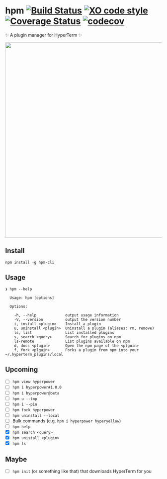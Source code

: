 # hpm [![Build Status](https://travis-ci.org/matheuss/hpm.svg?branch=master)](https://travis-ci.org/matheuss/hpm) [![XO code style](https://img.shields.io/badge/code_style-XO-5ed9c7.svg)](https://github.com/sindresorhus/xo) [![Coverage Status](https://coveralls.io/repos/github/matheuss/hpm/badge.svg?branch=master)](https://coveralls.io/github/matheuss/hpm?branch=master) [![codecov](https://codecov.io/gh/matheuss/hpm/branch/master/graph/badge.svg)](https://codecov.io/gh/matheuss/hpm)


✨ A plugin manager for HyperTerm ✨

<img src="https://raw.githubusercontent.com/matheuss/hpm/master/screenshot.gif?v=2" width="629">

## Install

```
npm install -g hpm-cli
```

## Usage

```
❯ hpm --help

  Usage: hpm [options]

  Options:

    -h, --help             output usage information
    -V, --version          output the version number
    i, install <plugin>    Install a plugin
    u, uninstall <plugin>  Uninstall a plugin (aliases: rm, remove)
    ls, list               List installed plugins
    s, search <query>      Search for plugins on npm
    ls-remote              List plugins available on npm
    d, docs <plugin>       Open the npm page of the <plguin>
    f, fork <plguin>       Forks a plugin from npm into your ~/.hyperterm_plugins/local
```

## Upcoming
- [ ] `hpm view hyperpower`
- [ ] `hpm i hyperpower#1.0.0`
- [ ] `hpm i hyperpower@beta`
- [ ] `hpm u --tmp`
- [ ] `hpm i --pin`
- [ ] `hpm fork hyperpower`
- [ ] `hpm uninstall --local`
- [ ] Bulk commands (e.g. `hpm i hyperpower hyperyellow`)
- [ ] `hpm help`
- [x] `hpm search <query>`
- [x] `hpm unistall <plugin>`
- [x] `hpm ls`

## Maybe
- [ ] `hpm init` (or something like that) that downloads HyperTerm for you
